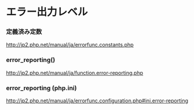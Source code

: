 ﻿# エラー出力レベル


### 定義済み定数
http://jp2.php.net/manual/ja/errorfunc.constants.php

### error_reporting()
http://jp2.php.net/manual/ja/function.error-reporting.php

### error_reporting (php.ini)
http://jp2.php.net/manual/ja/errorfunc.configuration.php#ini.error-reporting
